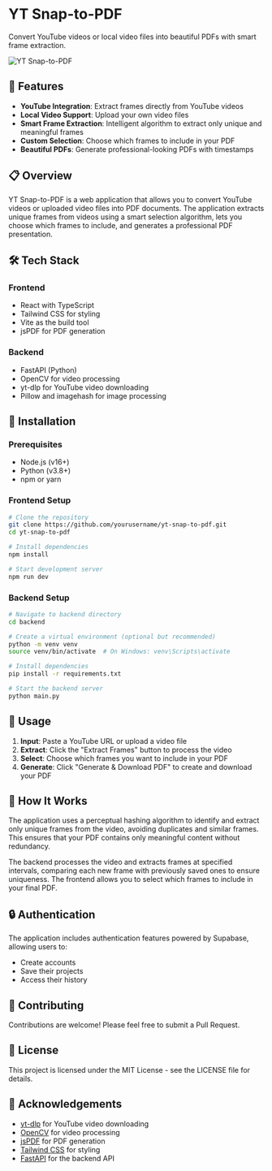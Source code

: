 # YT Snap-to-PDF

Convert YouTube videos or local video files into beautiful PDFs with smart frame extraction.

![YT Snap-to-PDF](https://img.shields.io/badge/YT%20Snap--to--PDF-v0.0.0-blue)

## 🚀 Features

- **YouTube Integration**: Extract frames directly from YouTube videos
- **Local Video Support**: Upload your own video files
- **Smart Frame Extraction**: Intelligent algorithm to extract only unique and meaningful frames
- **Custom Selection**: Choose which frames to include in your PDF
- **Beautiful PDFs**: Generate professional-looking PDFs with timestamps

## 📋 Overview

YT Snap-to-PDF is a web application that allows you to convert YouTube videos or uploaded video files into PDF documents. The application extracts unique frames from videos using a smart selection algorithm, lets you choose which frames to include, and generates a professional PDF presentation.

## 🛠️ Tech Stack

### Frontend
- React with TypeScript
- Tailwind CSS for styling
- Vite as the build tool
- jsPDF for PDF generation

### Backend
- FastAPI (Python)
- OpenCV for video processing
- yt-dlp for YouTube video downloading
- Pillow and imagehash for image processing

## 🔧 Installation

### Prerequisites
- Node.js (v16+)
- Python (v3.8+)
- npm or yarn

### Frontend Setup

```bash
# Clone the repository
git clone https://github.com/yourusername/yt-snap-to-pdf.git
cd yt-snap-to-pdf

# Install dependencies
npm install

# Start development server
npm run dev
```

### Backend Setup

```bash
# Navigate to backend directory
cd backend

# Create a virtual environment (optional but recommended)
python -m venv venv
source venv/bin/activate  # On Windows: venv\Scripts\activate

# Install dependencies
pip install -r requirements.txt

# Start the backend server
python main.py
```

## 🚀 Usage

1. **Input**: Paste a YouTube URL or upload a video file
2. **Extract**: Click the "Extract Frames" button to process the video
3. **Select**: Choose which frames you want to include in your PDF
4. **Generate**: Click "Generate & Download PDF" to create and download your PDF

## 🧠 How It Works

The application uses a perceptual hashing algorithm to identify and extract only unique frames from the video, avoiding duplicates and similar frames. This ensures that your PDF contains only meaningful content without redundancy.

The backend processes the video and extracts frames at specified intervals, comparing each new frame with previously saved ones to ensure uniqueness. The frontend allows you to select which frames to include in your final PDF.

## 🔒 Authentication

The application includes authentication features powered by Supabase, allowing users to:
- Create accounts
- Save their projects
- Access their history

## 🤝 Contributing

Contributions are welcome! Please feel free to submit a Pull Request.

## 📄 License

This project is licensed under the MIT License - see the LICENSE file for details.

## 🙏 Acknowledgements

- [yt-dlp](https://github.com/yt-dlp/yt-dlp) for YouTube video downloading
- [OpenCV](https://opencv.org/) for video processing
- [jsPDF](https://github.com/parallax/jsPDF) for PDF generation
- [Tailwind CSS](https://tailwindcss.com/) for styling
- [FastAPI](https://fastapi.tiangolo.com/) for the backend API
